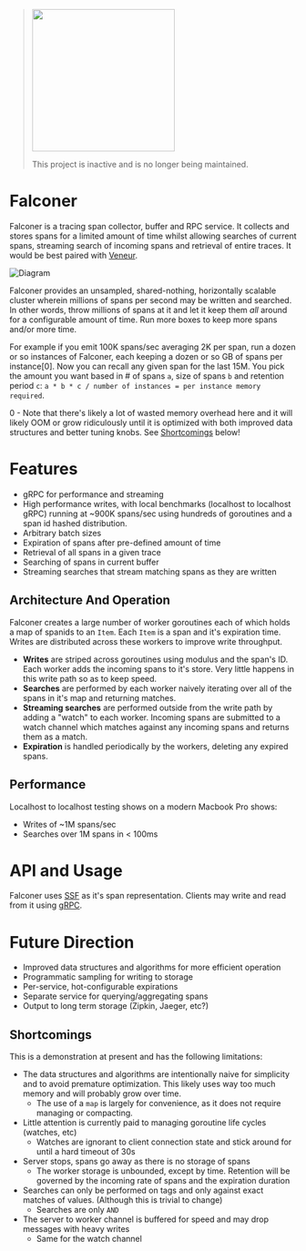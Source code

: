 > <img src="https://stripe.dev/images/badges/archived.png" width="250">
>
> This project is inactive and is no longer being maintained.

# Falconer

Falconer is a tracing span collector, buffer and RPC service. It collects and stores spans for a limited amount of time whilst allowing searches of current spans, streaming search of incoming spans and retrieval of entire traces. It would be best paired with [Veneur](https://github.com/stripe/veneur).

![Diagram](https://raw.githubusercontent.com/stripe/falconer/master/diagram.png)

Falconer provides an unsampled, shared-nothing, horizontally scalable cluster wherein millions of spans per second may be written and searched. In other words, throw millions of spans at it and let it keep them *all* around for a configurable amount of time. Run more boxes to keep more spans and/or more time.

For example if you emit 100K spans/sec averaging 2K per span, run a dozen or so instances of Falconer, each keeping a dozen or so GB of spans per instance[0]. Now you can recall any given span for the last 15M. You pick the amount you want based in # of spans `a`, size of spans `b` and retention period `c`: `a * b * c / number of instances = per instance memory required`.

0 - Note that there's likely a lot of wasted memory overhead here and it will likely OOM or grow ridiculously until it is optimized with both improved data structures and better tuning knobs. See [Shortcomings](https://github.com/stripe/falconer#shortcomings) below!

# Features

* gRPC for performance and streaming
* High performance writes, with local benchmarks (localhost to localhost gRPC) running at ~900K spans/sec using hundreds of goroutines and a span id hashed distribution.
* Arbitrary batch sizes
* Expiration of spans after pre-defined amount of time
* Retrieval of all spans in a given trace
* Searching of spans in current buffer
* Streaming searches that stream matching spans as they are written

## Architecture And Operation

Falconer creates a large number of worker goroutines each of which holds a map of spanids to an `Item`. Each `Item` is a span and it's expiration time. Writes are distributed across these workers to improve write throughput.

* **Writes** are striped across goroutines using modulus and the span's ID. Each worker adds the incoming spans to it's store. Very little happens in this write path so as to keep speed.
* **Searches** are performed by each worker naively iterating over all of the spans in it's map and returning matches.
* **Streaming searches** are performed outside from the write path by adding a "watch" to each worker. Incoming spans are submitted to a watch channel which matches against any incoming spans and returns them as a match.
* **Expiration** is handled periodically by the workers, deleting any expired spans.

## Performance

Localhost to localhost testing shows on a modern Macbook Pro shows:
* Writes of ~1M spans/sec
* Searches over 1M spans in < 100ms

# API and Usage

Falconer uses [SSF](https://github.com/stripe/veneur/tree/master/ssf) as it's span representation. Clients may write and read from it using [gRPC](https://github.com/stripe/falconer/blob/master/falconer.proto).

# Future Direction

* Improved data structures and algorithms for more efficient operation
* Programmatic sampling for writing to storage
* Per-service, hot-configurable expirations
* Separate service for querying/aggregating spans
* Output to long term storage (Zipkin, Jaeger, etc?)

## Shortcomings

This is a demonstration at present and has the following limitations:

* The data structures and algorithms are intentionally naive for simplicity and to avoid premature optimization. This likely uses way too much memory and will probably grow over time.
  * The use of a `map` is largely for convenience, as it does not require managing or compacting.
* Little attention is currently paid to managing goroutine life cycles (watches, etc)
  * Watches are ignorant to client connection state and stick around for until a hard timeout of 30s
* Server stops, spans go away as there is no storage of spans
  * The worker storage is unbounded, except by time. Retention will be governed by the incoming rate of spans and the expiration duration
* Searches can only be performed on tags and only against exact matches of values. (Although this is trivial to change)
  * Searches are only `AND`
* The server to worker channel is buffered for speed and may drop messages with heavy writes
  * Same for the watch channel
